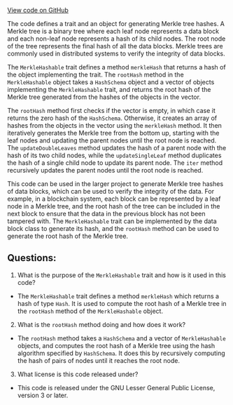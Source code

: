 [View code on GitHub](https://github.com/oxyg3nium/oxyg3nium/crypto/src/main/scala/org/oxyg3nium/crypto/MerkleHashable.scala)

The code defines a trait and an object for generating Merkle tree hashes. A Merkle tree is a binary tree where each leaf node represents a data block and each non-leaf node represents a hash of its child nodes. The root node of the tree represents the final hash of all the data blocks. Merkle trees are commonly used in distributed systems to verify the integrity of data blocks.

The `MerkleHashable` trait defines a method `merkleHash` that returns a hash of the object implementing the trait. The `rootHash` method in the `MerkleHashable` object takes a `HashSchema` object and a vector of objects implementing the `MerkleHashable` trait, and returns the root hash of the Merkle tree generated from the hashes of the objects in the vector.

The `rootHash` method first checks if the vector is empty, in which case it returns the zero hash of the `HashSchema`. Otherwise, it creates an array of hashes from the objects in the vector using the `merkleHash` method. It then iteratively generates the Merkle tree from the bottom up, starting with the leaf nodes and updating the parent nodes until the root node is reached. The `updateDoubleLeaves` method updates the hash of a parent node with the hash of its two child nodes, while the `updateSingleLeaf` method duplicates the hash of a single child node to update its parent node. The `iter` method recursively updates the parent nodes until the root node is reached.

This code can be used in the larger project to generate Merkle tree hashes of data blocks, which can be used to verify the integrity of the data. For example, in a blockchain system, each block can be represented by a leaf node in a Merkle tree, and the root hash of the tree can be included in the next block to ensure that the data in the previous block has not been tampered with. The `MerkleHashable` trait can be implemented by the data block class to generate its hash, and the `rootHash` method can be used to generate the root hash of the Merkle tree.
## Questions: 
 1. What is the purpose of the `MerkleHashable` trait and how is it used in this code?
- The `MerkleHashable` trait defines a method `merkleHash` which returns a hash of type `Hash`. It is used to compute the root hash of a Merkle tree in the `rootHash` method of the `MerkleHashable` object.

2. What is the `rootHash` method doing and how does it work?
- The `rootHash` method takes a `HashSchema` and a vector of `MerkleHashable` objects, and computes the root hash of a Merkle tree using the hash algorithm specified by `HashSchema`. It does this by recursively computing the hash of pairs of nodes until it reaches the root node.

3. What license is this code released under?
- This code is released under the GNU Lesser General Public License, version 3 or later.